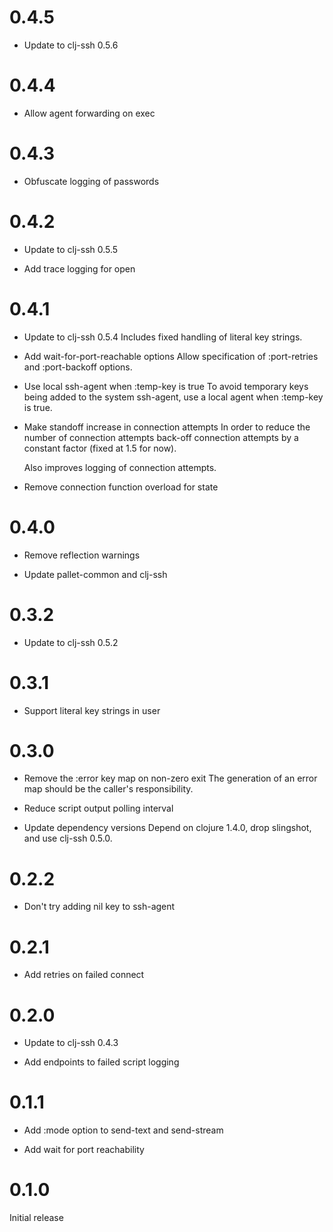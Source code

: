 # 0.4.5

- Update to clj-ssh 0.5.6

# 0.4.4

- Allow agent forwarding on exec

# 0.4.3

- Obfuscate logging of passwords

# 0.4.2

- Update to clj-ssh 0.5.5

- Add trace logging for open

# 0.4.1

- Update to clj-ssh 0.5.4
  Includes fixed handling of literal key strings.

- Add wait-for-port-reachable options
  Allow specification of :port-retries and :port-backoff options.

- Use local ssh-agent when :temp-key is true
  To avoid temporary keys being added to the system ssh-agent, use a local
  agent when :temp-key is true.

- Make standoff increase in connection attempts
  In order to reduce the number of connection attempts back-off connection 
  attempts by a constant factor (fixed at 1.5 for now).

  Also improves logging of connection attempts.

- Remove connection function overload for state

# 0.4.0

- Remove reflection warnings

- Update pallet-common and clj-ssh

# 0.3.2

- Update to clj-ssh 0.5.2

# 0.3.1

- Support literal key strings in user

# 0.3.0

- Remove the :error key map on non-zero exit
  The generation of an error map should be the caller's responsibility.

- Reduce script output polling interval

- Update dependency versions
  Depend on clojure 1.4.0, drop slingshot, and use clj-ssh 0.5.0.

# 0.2.2

- Don't try adding nil key to ssh-agent

# 0.2.1

- Add retries on failed connect

# 0.2.0

- Update to clj-ssh 0.4.3

- Add endpoints to failed script logging

# 0.1.1

- Add :mode option to send-text and send-stream

- Add wait for port reachability

# 0.1.0

Initial release
